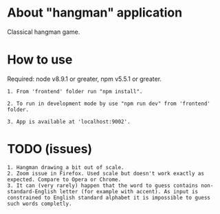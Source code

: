 # About "hangman" application

Classical hangman game.


# How to use

Required: node v8.9.1 or greater, npm v5.5.1 or greater.

    1. From 'frontend' folder run "npm install".
    
    2. To run in development mode by use "npm run dev" from 'frontend' folder. 
    
    3. App is available at 'localhost:9002'.


# TODO (issues)

    1. Hangman drawing a bit out of scale.
    2. Zoom issue in Firefox. Used scale but doesn't work exactly as expected. Compare to Opera or Chrome.
    3. It can (very rarely) happen that the word to guess contains non-standard-English letter (for example with accent). As input is constrained to English standard alphabet it is impossible to guess such words completly.